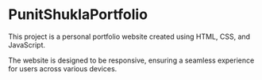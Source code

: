 # PunitShuklaPortfolio
<p> This project is a personal portfolio website created using HTML, CSS, and JavaScript. </p>
<p> The website is designed to be responsive, ensuring a seamless experience for users across various devices.</p>
